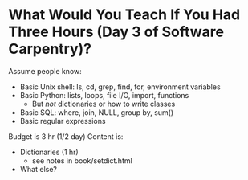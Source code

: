 # What Would You Teach If You Had Three Hours (Day 3 of Software Carpentry)?

Assume people know:
* Basic Unix shell: ls, cd, grep, find, for, environment variables
* Basic Python: lists, loops, file I/O, import, functions
  * But *not* dictionaries or how to write classes
* Basic SQL: where, join, NULL, group by, sum()
* Basic regular expressions

Budget is 3 hr (1/2 day)
Content is:

* Dictionaries (1 hr)
  * see notes in book/setdict.html
* What else?
